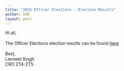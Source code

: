 ```yaml
---
title: "2025 Officer Elections - Election Results"
author: CRO
layout: post
---
```


Hi all, <br><br>
The Officer Elections election results can be found <a href="https://drive.google.com/file/d/14IW6dcee6BXXk5NGIMxW3OEzBep-gU5I/view?usp=sharing">here</a>  
<br>
Best,<br>
Lavneet Singh<br>
CRO 2T4-2T5
